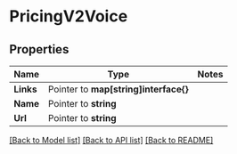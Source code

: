 # PricingV2Voice

## Properties
Name | Type | Notes
------------ | ------------- | -------------
**Links** | Pointer to **map[string]interface{}** | 
**Name** | Pointer to **string** | 
**Url** | Pointer to **string** | 

[[Back to Model list]](../README.md#documentation-for-models) [[Back to API list]](../README.md#documentation-for-api-endpoints) [[Back to README]](../README.md)


